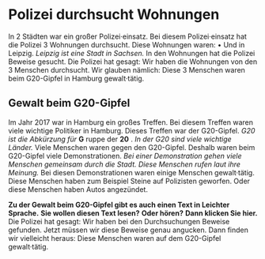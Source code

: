 # Polizei durchsucht Wohnungen

In 2 Städten war ein großer Polizei·einsatz. Bei diesem Polizei·einsatz hat die Polizei 3 Wohnungen durchsucht. Diese Wohnungen waren: • Und in Leipzig. 
*Leipzig ist eine Stadt in Sachsen.* In den Wohnungen hat die Polizei Beweise gesucht. 
Die Polizei hat gesagt: Wir haben die Wohnungen von den 3 Menschen durchsucht. Wir glauben nämlich: Diese 3 Menschen waren beim G20-Gipfel in Hamburg gewalt·tätig. 

## Gewalt beim G20-Gipfel
Im Jahr 2017 war in Hamburg ein großes Treffen. Bei diesem Treffen waren viele wichtige Politiker in Hamburg. Dieses Treffen war der G20-Gipfel. 
*G20 ist die Abkürzung für* **G** ruppe der **20** . 
*In der G20 sind viele wichtige Länder.* Viele Menschen waren gegen den G20-Gipfel. Deshalb waren beim G20-Gipfel viele Demonstrationen. 
*Bei einer Demonstration gehen viele Menschen gemeinsam durch die Stadt.* 
*Diese Menschen rufen laut ihre Meinung.* Bei diesen Demonstrationen waren einige Menschen gewalt·tätig. Diese Menschen haben zum Beispiel Steine auf Polizisten geworfen. Oder diese Menschen haben Autos angezündet. 

**Zu der Gewalt beim G20-Gipfel gibt es auch einen Text in Leichter Sprache.** 
**Sie wollen diesen Text lesen?** 
**Oder hören?**  **Dann klicken Sie hier.** 
Die Polizei hat gesagt: Wir haben bei den Durchsuchungen Beweise gefunden. Jetzt müssen wir diese Beweise genau angucken. Dann finden wir vielleicht heraus: Diese Menschen waren auf dem G20-Gipfel gewalt·tätig. 
